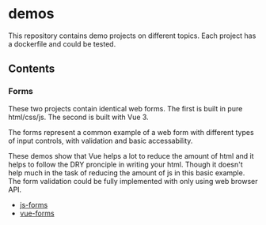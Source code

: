 # demos

This repository contains demo projects on different topics. Each project has a dockerfile and could be tested.

## Contents

### Forms

These two projects contain identical web forms. The first is built in pure html/css/js. The second is built with Vue 3.

The forms represent a common example of a web form with different types of input controls, with validation and basic accessability.

These demos show that Vue helps a lot to reduce the amount of html and it helps to follow the DRY pronciple in writing your html. Though it doesn't help much in the task of reducing the amount of js in this basic example. The form validation could be fully implemented with only using web browser API.

- [js-forms](/js-forms/)
- [vue-forms](/vue-forms/)
